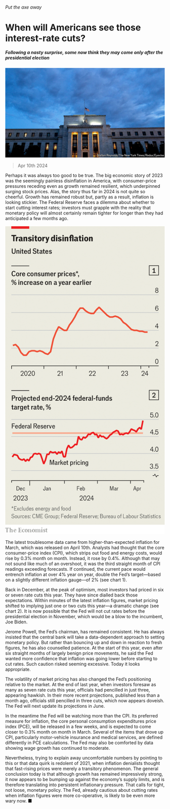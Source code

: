 ###### Put the axe away

# When will Americans see those interest-rate cuts? 

##### Following a nasty surprise, some now think they may come only after the presidential election 

![image](images/20240413_FNP502.jpg) 

> Apr 10th 2024 

Perhaps it was always too good to be true. The big economic story of 2023 was the seemingly painless disinflation in America, with consumer-price pressures receding even as growth remained resilient, which underpinned surging stock prices. Alas, the story thus far in 2024 is not quite so cheerful. Growth has remained robust but, partly as a result, inflation is looking stickier. The Federal Reserve faces a dilemma about whether to start cutting interest rates; investors must grapple with the reality that monetary policy will almost certainly remain tighter for longer than they had anticipated a few months ago.

![image](images/20240413_FNC278.png) 


The latest troublesome data came from higher-than-expected inflation for March, which was released on April 10th. Analysts had thought that the core consumer-price index (CPI), which strips out food and energy costs, would rise by 0.3% month on month. Instead, it rose by 0.4%. Although that may not sound like much of an overshoot, it was the third straight month of CPI readings exceeding forecasts. If continued, the current pace would entrench inflation at over 4% year on year, double the Fed’s target—based on a slightly different inflation gauge—of 2% (see chart 1).

Back in December, at the peak of optimism, most investors had priced in six or seven rate cuts this year. They have since dialled back those expectations. Within minutes of the latest inflation figures, market pricing shifted to implying just one or two cuts this year—a dramatic change (see chart 2). It is now possible that the Fed will not cut rates before the presidential election in November, which would be a blow to the incumbent, Joe Biden.

Jerome Powell, the Fed’s chairman, has remained consistent. He has always insisted that the central bank will take a data-dependent approach to setting monetary policy. But rather than bouncing up and down in reaction to fresh figures, he has also counselled patience. At the start of this year, even after six straight months of largely benign price movements, he said the Fed wanted more confidence that inflation was going lower before starting to cut rates. Such caution risked seeming excessive. Today it looks appropriate.

The volatility of market pricing has also changed the Fed’s positioning relative to the market. At the end of last year, when investors foresaw as many as seven rate cuts this year, officials had pencilled in just three, appearing hawkish. In their more recent projections, published less than a month ago, officials still pencilled in three cuts, which now appears doveish. The Fed will next update its projections in June.

In the meantime the Fed will be watching more than the CPI. Its preferred measure for inflation, the core personal consumption expenditures price index (PCE), will be released in a few weeks, and is expected to come closer to 0.3% month on month in March. Several of the items that drove up CPI, particularly motor-vehicle insurance and medical services, are defined differently in PCE calculations. The Fed may also be comforted by data showing wage growth has continued to moderate.

Nevertheless, trying to explain away uncomfortable numbers by pointing to this or that data quirk is redolent of 2021, when inflation denialists thought that fast-rising prices were merely a transitory phenomenon. The general conclusion today is that although growth has remained impressively strong, it now appears to be bumping up against the economy’s supply limits, and is therefore translating into persistent inflationary pressure. That calls for tight, not loose, monetary policy. The Fed, already cautious about cutting rates when inflation figures were more co-operative, is likely to be even more wary now. ■


